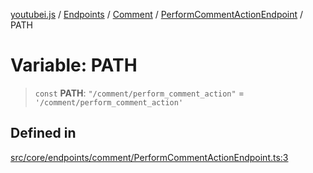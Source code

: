 [youtubei.js](../../../../../../../README.md) / [Endpoints](../../../../../README.md) / [Comment](../../../README.md) / [PerformCommentActionEndpoint](../README.md) / PATH

# Variable: PATH

> `const` **PATH**: `"/comment/perform_comment_action"` = `'/comment/perform_comment_action'`

## Defined in

[src/core/endpoints/comment/PerformCommentActionEndpoint.ts:3](https://github.com/LuanRT/YouTube.js/blob/305a398158a6cac82e6ef288fed4bf1661c89d52/src/core/endpoints/comment/PerformCommentActionEndpoint.ts#L3)
